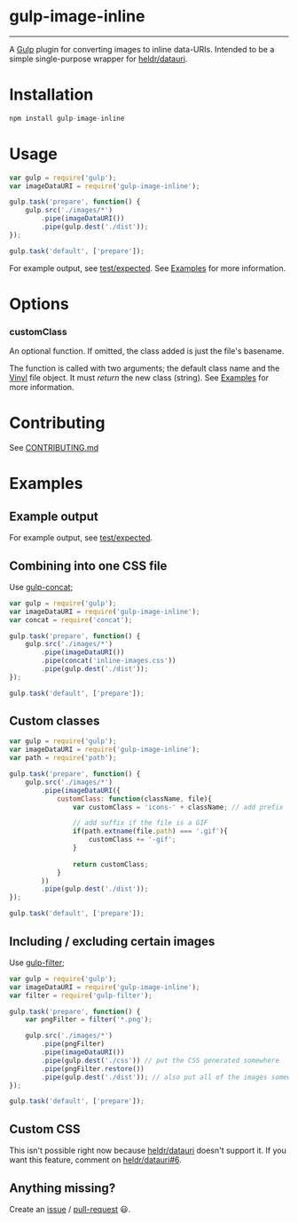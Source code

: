gulp-image-inline
==========

---

A [Gulp](http://github.com/gulpjs/gulp) plugin for converting images to inline data-URIs. Intended to be a simple single-purpose wrapper for [heldr/datauri](https://github.com/heldr/datauri).

# Installation
```js
npm install gulp-image-inline
```

# Usage
```js
var gulp = require('gulp');
var imageDataURI = require('gulp-image-inline');

gulp.task('prepare', function() {
    gulp.src('./images/*')
        .pipe(imageDataURI()) 
        .pipe(gulp.dest('./dist'));
});

gulp.task('default', ['prepare']);
```

For example output, see [test/expected](test/expected). See [Examples](#examples) for more information. 

# Options

### customClass

An optional function. If omitted, the class added is just the file's basename.

The function is called with two arguments; the default class name and the [Vinyl](http://github.com/wearefractal/vinyl) file object. It must *return* the new class (string). See [Examples](#examples) for more information.


# Contributing

See [CONTRIBUTING.md](CONTRIBUTING.md)


# Examples

## Example output

For example output, see [test/expected](test/expected).

## Combining into one CSS file

Use [gulp-concat](https://github.com/wearefractal/gulp-concat);

```javascript   
var gulp = require('gulp');
var imageDataURI = require('gulp-image-inline');
var concat = require('concat');

gulp.task('prepare', function() {
    gulp.src('./images/*')
        .pipe(imageDataURI()) 
        .pipe(concat('inline-images.css')) 
        .pipe(gulp.dest('./dist'));
});

gulp.task('default', ['prepare']);
``` 

## Custom classes

```javascript   
var gulp = require('gulp');
var imageDataURI = require('gulp-image-inline');
var path = require('path');

gulp.task('prepare', function() {
    gulp.src('./images/*')
        .pipe(imageDataURI({
            customClass: function(className, file){
                var customClass = 'icons-' + className; // add prefix

                // add suffix if the file is a GIF
                if(path.extname(file.path) === '.gif'){
                    customClass += '-gif';
                }
                         
                return customClass;
            }
        )) 
        .pipe(gulp.dest('./dist'));
});

gulp.task('default', ['prepare']);
```                     

## Including / excluding certain images

Use [gulp-filter](https://github.com/sindresorhus/gulp-filter);

```javascript   
var gulp = require('gulp');
var imageDataURI = require('gulp-image-inline');
var filter = require('gulp-filter');

gulp.task('prepare', function() {
    var pngFilter = filter('*.png'); 

    gulp.src('./images/*')
        .pipe(pngFilter) 
        .pipe(imageDataURI()) 
        .pipe(gulp.dest('./css')) // put the CSS generated somewhere
        .pipe(pngFilter.restore()) 
        .pipe(gulp.dest('./dist')); // also put all of the images somewhere else
});

gulp.task('default', ['prepare']);
``` 

## Custom CSS

This isn't possible right now because [heldr/datauri](https://github.com/heldr/datauri) doesn't support it. If you want this feature, comment on [heldr/datauri#6](https://github.com/heldr/datauri/issues/6).  

## Anything missing?

Create an [issue](https://github.com/undercloud/gulp-image-inline/issues) / [pull-request](https://github.com/undercloud/gulp-image-inline/pulls) :smiley:.

[npm-url]: https://npmjs.org/package/gulp-image-inline

